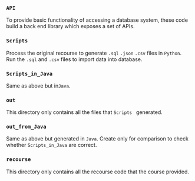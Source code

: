 ### `API`

To provide basic functionality of accessing a database system, these code build a back end library which exposes a set of APIs.

### `Scripts`

Process the original recourse to generate  `.sql` `.json` `.csv` files in `Python`. Run the `.sql` and `.csv` files to import data into database.

### `Scripts_in_Java`

Same as above but in`Java`. 

### `out`

This directory only contains all the files that `Scripts ` generated.

### `out_from_Java`

Same as above but generated in `Java`. Create only for comparison to check whether  `Scripts_in_Java` are correct.

### `recourse`

This directory only contains all the recourse code that the course provided.
